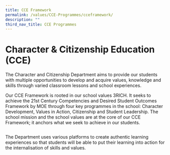 ```yaml
---
title: CCE Framework
permalink: /values/CCE-Programmes/cceframework/
description: ""
third_nav_title: CCE Programmes
---
```

# Character & Citizenship Education (CCE)


The Character and Citizenship Department aims to provide our students with multiple opportunities to develop and acquire values, knowledge and skills through varied classroom lessons and school experiences.

Our CCE Framework is rooted in our school values 3RICH. It seeks to achieve the 21st Century Competencies and Desired Student Outcomes Framework by MOE through four key programmes in the school: Character Development, Values in Action, Citizenship and Student Leadership. The school mission and the school values are at the core of our CCE Framework; it anchors what we seek to achieve in our students.

![]()

The Department uses various platforms to create authentic learning experiences so that students will be able to put their learning into action for the internalisation of skills and values.